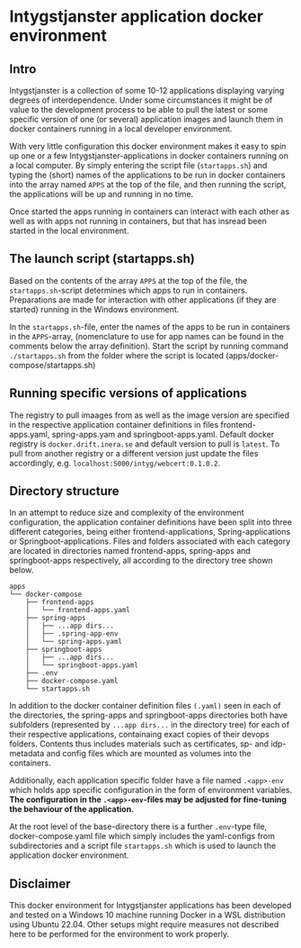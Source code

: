 # Intygstjanster application docker environment

## Intro
Intygstjanster is a collection of some 10-12 applications displaying varying degrees of interdependence.
Under some circumstances it might be of value to the development process to be able to pull the latest 
or some specific version of one (or several) application images and launch them in docker containers 
running in a local developer environment.

With very little configuration this docker environment makes it easy to spin up one or a few 
Intygstjanster-applications in docker containers running on a local computer. By simply
entering the script file (```startapps.sh```) and typing the (short) names of the applications
to be run in docker containers into the array named ```APPS``` at the top of the file, and then running
the script, the applications will be up and running in no time.

Once started the apps running in containers can interact with each other as well as with apps not
running in containers, but that has insread been started in the local environment.

## The launch script (startapps.sh)
Based on the contents of the array ```APPS``` at the top of the file, the ```startapps.sh```-script 
determines which apps to run in containers. Preparations are made for interaction with other applications
(if they are started) running in the Windows environment.

In the ```startapps.sh```-file, enter the names of the apps to be run in containers in the ```APPS```-array,
(nomenclature to use for app names can be found in the comments below the array definition). Start
the script by running command ```./startapps.sh``` from the folder where the script is located
(apps/docker-compose/startapps.sh)

## Running specific versions of applications
The registry to pull imaages from as well as the image version are specified in the respective
application container definitions in files frontend-apps.yaml, spring-apps.yam and
springboot-apps.yaml. Default docker registry is ```docker.drift.inera.se``` and default version to
pull is ```latest```. To pull from another registry or a different version just update the files
accordingly, e.g. ```localhost:5000/intyg/webcert:0.1.0.2```.

## Directory structure
In an attempt to reduce size and complexity of the environment configuration, the application
container definitions have been split into three different categories, being either frontend-applications,
Spring-applications or Springboot-applications. Files and folders associated with each category
are located in directories named frontend-apps, spring-apps and springboot-apps respectively,
all according to the directory tree shown below.

    apps
    └── docker-compose
        ├── frontend-apps
        │   └── frontend-apps.yaml
        ├── spring-apps
        │   ├── ...app dirs...
        │   ├── .spring-app-env
        │   └── spring-apps.yaml
        ├── springboot-apps
        │   ├── ...app dirs...
        │   └── springboot-apps.yaml
        ├── .env    
        ├── docker-compose.yaml
        └── startapps.sh

In addition to the docker container definition files ```(.yaml)``` seen in each of the directories,
the spring-apps and springboot-apps directories both have subfolders (represented by ```...app dirs...```
in the directory tree) for each of their respective applications, containaing exact copies of their
devops folders. Contents thus includes materials such as certificates, sp- and idp-metadata and config
files which are mounted as volumes into the containers.

Additionally, each application specific folder have a file named ```.<app>-env``` which holds
app specific configuration in the form of environment variables.
**The configuration in the ```.<app>-env```-files may be adjusted for fine-tuning the behaviour of
the application.**

At the root level of the base-directory there is a further ```.env```-type file, docker-compose.yaml
file which simply includes the yaml-configs from subdirectories and a script file ```startapps.sh```
which is used to launch the application docker environment.

## Disclaimer
This docker environment for Intygstjanster applications has been developed and tested on a Windows 10
machine running Docker in a WSL distribution using Ubuntu 22.04. Other setups might require measures not
described here to be performed for the environment to work properly.
